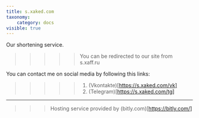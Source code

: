 ```yaml
---
title: s.xaked.com
taxonomy:
    category: docs
visible: true
---
```


Our shortening service.

>>>>> You can be redirected to our site from s.xaff.ru

You can contact me on social media by following this links:

>>>>> 1. (Vkontakte)[https://s.xaked.com/vk]
>>>>> 1. (Telegram)[https://s.xaked.com/tg]
---
>>> Hosting service provided by (bitly.com)[https://bitly.com/]